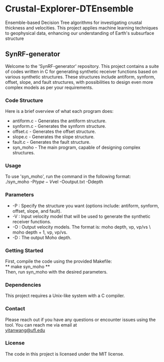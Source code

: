 # Crustal-Explorer-DTEnsemble
Ensemble-based Decision Tree algorithms for investigating crustal thickness and velocities. This project applies machine learning techniques to geophysical data, enhancing our understanding of Earth's subsurface structure

## SynRF-generator

Welcome to the 'SynRF-generator' repository. This project contains a suite of codes written in C for generating synthetic receiver functions based on various synthetic structures. These structures include antiform, synform, offset, slope, and fault structures, with possibilities to design even more complex models as per your requirements.

### Code Structure

Here is a brief overview of what each program does:  
* antiform.c - Generates the antiform structure.  
* synform.c - Generates the synform structure.  
* offset.c - Generates the offset structure.  
* slope.c - Generates the slope structure.  
* fault.c - Generates the fault structure.  
* syn_moho - The main program, capable of designing complex structures.  

### Usage

To use 'syn_moho', run the command in the following format:  
./syn_moho -P$type -V$vel -Ooutput.txt -Ddepth

### Parameters

* -P : Specify the structure you want (options include: antiform, synform, offset, slope, and fault).
* -V : Input velocity model that will be used to generate the synthetic receiver functions.
* -O : Output velocity models. The format is: moho depth, vp, vp/vs \ moho depth + 1, vp, vp/vs.
* -D : The output Moho depth.

### Getting Started

First, compile the code using the provided Makefile:  
** make syn_moho **  
Then, run syn_moho with the desired parameters.

### Dependencies

This project requires a Unix-like system with a C compiler.

### Contact

Please reach out if you have any questions or encounter issues using the tool. You can reach me via email at  
yitanwang@ufl.edu

### License

The code in this project is licensed under the MIT license.
